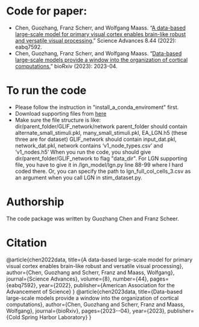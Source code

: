 # Code for paper:
- Chen, Guozhang, Franz Scherr, and Wolfgang Maass. “[A data-based large-scale model for primary visual cortex enables brain-like robust and versatile visual processing.](https://www.science.org/doi/full/10.1126/sciadv.abq7592)” Science Advances 8.44 (2022): eabq7592.
- Chen, Guozhang, Franz Scherr, and Wolfgang Maass. “[Data-based large-scale models provide a window into the organization of cortical computations.](https://www.biorxiv.org/content/10.1101/2023.04.28.538662v3.abstract)” bioRxiv (2023): 2023-04.

# To run the code
- Please follow the instruction in "install_a_conda_enviroment" first.
- Download supporting files from [here](https://cloud.tugraz.at/index.php/s/JmDakasAHEqsA9J)
- Make sure the file structure is like:
  dir/parent_folder/GLIF_network/network
  parent_folder should contain alternate_small_stimuli.pkl, many_small_stimuli.pkl, EA_LGN.h5 (these three are for dataset)
  GLIF_network should contain input_dat.pkl, network_dat.pkl, 
  network contains ‘v1_node_types.csv’ and ‘v1_nodes.h5’
  When you run the code, you should give dir/parent_folder/GLIF_network to flag "data_dir".
  For LGN supporting file, you have to give it in /lgn_model/lgn.py line 88-99 where I hard coded there. Or, you can specify the path to lgn_full_col_cells_3.csv as an argument when you call LGN in stim_dataset.py.

# Authorship
The code package was written by Guozhang Chen and Franz Scheer.

# Citation
@article{chen2022data,
  title={A data-based large-scale model for primary visual cortex enables brain-like robust and versatile visual processing},
  author={Chen, Guozhang and Scherr, Franz and Maass, Wolfgang},
  journal={Science Advances},
  volume={8},
  number={44},
  pages={eabq7592},
  year={2022},
  publisher={American Association for the Advancement of Science}
}
@article{chen2023data,
  title={Data-based large-scale models provide a window into the organization of cortical computations},
  author={Chen, Guozhang and Scherr, Franz and Maass, Wolfgang},
  journal={bioRxiv},
  pages={2023--04},
  year={2023},
  publisher={Cold Spring Harbor Laboratory}
}
